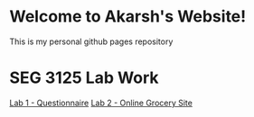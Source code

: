 # Welcome to Akarsh's Website!
This is my personal github pages repository

SEG 3125 Lab Work
=================
[Lab 1 - Questionnaire](https://aghar11.github.io/Lab1-Questionnaire)
[Lab 2 - Online Grocery Site](https://aghar11.github.io/Lab2-GrocerySite)